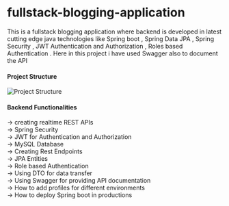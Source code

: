 # fullstack-blogging-application
This is a fullstack blogging application where backend is developed in latest cutting edge java technologies like Spring boot , Spring Data JPA , Spring Security , JWT Authentication and Authorization , Roles based Authentication . Here in this project i have used Swagger
also to document the API

#### Project Structure
![Project Structure](https://user-images.githubusercontent.com/48306820/180637846-b5e8077e-381c-4396-89e9-b8e4a83714e1.png)

#### Backend Functionalities
-> creating realtime REST APIs <br>
-> Spring Security <br>
-> JWT for Authentication and Authorization <br>
-> MySQL Database <br>
-> Creating Rest Endpoints <br>
-> JPA Entities <br>
-> Role based Authentication <br>
-> Using DTO for data transfer <br>
-> Using Swagger for providing API documentation <br>
-> How to add profiles for  different environments <br>
-> How to deploy Spring boot in productions <br>
